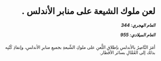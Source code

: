 <h1 dir="rtl">لعن ملوك الشيعة على منابر الأندلس .</h1>

<h5 dir="rtl">العام الهجري:  344

العام الميلادي: 955

</h5>

<p dir="rtl">أمَرَ النَّاصِرُ بالأندلسِ بإطلاقِ اللَّعنِ على ملوكِ الشِّيعةِ بجميعِ منابرِ الأندلسِ، وإنفاذِ كُتُبِه بذلك إلى العُمَّالِ بسائر الأقطار.</p></br>
